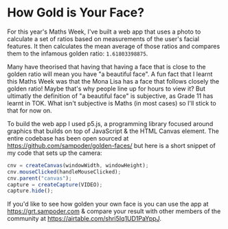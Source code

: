 # How Gold is Your Face?

For this year's Maths Week, I've built a web app that uses a photo to calculate a set of ratios based on measurements of the user's facial features. It then calculates the mean average of those ratios and compares them to the infamous golden ratio: `1.61803398875`.

Many have theorised that having that having a face that is close to the golden ratio will mean you have "a beautiful face". A fun fact that I learnt this Maths Week was that the Mona Lisa has a face that follows closely the golden ratio! Maybe that's why people line up for hours to view it? But ultimatly the definition of "a beautiful face" is subjective, as Grade 11 has learnt in TOK. What isn't subjective is Maths (in most cases) so I'll stick to that for now on.

To build the web app I used p5.js, a programming library focused around graphics that builds on top of JavaScript & the HTML Canvas element. The entire codebase has been open sourced at https://github.com/sampoder/golden-faces/ but here is a short snippet of my code that sets up the camera:

```javascript
cnv = createCanvas(windowWidth, windowHeight);
cnv.mouseClicked(handleMouseClicked);
cnv.parent("canvas");
capture = createCapture(VIDEO);
capture.hide();
```

If you'd like to see how golden your own face is you can use the app at https://grt.sampoder.com & compare your result with other members of the community at https://airtable.com/shri5Iq1UD1PaYppJ. 

